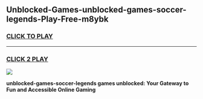 
## Unblocked-Games-unblocked-games-soccer-legends-Play-Free-m8ybk
<h3>
<a href="https://premium76.site?title=unblocked-games-soccer-legends&ref=20A">CLICK TO PLAY</a></h3>
<hr>

<h3>
<a href="https://premium76.site?title=unblocked-games-soccer-legends&ref=20A">CLICK 2 PLAY</a>
  
</h3>

<a href="https://premium76.site?title=unblocked-games-soccer-legends&ref=20A"><img src="https://clearcache.store/games.png"></a>


**unblocked-games-soccer-legends games unblocked: Your Gateway to Fun and Accessible Online Gaming**
